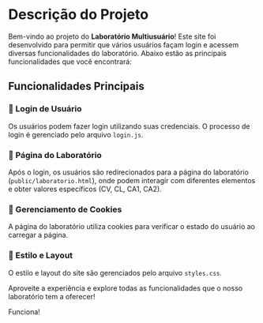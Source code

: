 # Descrição do Projeto

Bem-vindo ao projeto do **Laboratório Multiusuário**! Este site foi desenvolvido para permitir que vários usuários façam login e acessem diversas funcionalidades do laboratório. Abaixo estão as principais funcionalidades que você encontrará:

## Funcionalidades Principais

### 🔐 Login de Usuário
Os usuários podem fazer login utilizando suas credenciais. O processo de login é gerenciado pelo arquivo `login.js`.

### 🧪 Página do Laboratório
Após o login, os usuários são redirecionados para a página do laboratório (`public/laboratorio.html`), onde podem interagir com diferentes elementos e obter valores específicos (CV, CL, CA1, CA2).

### 🍪 Gerenciamento de Cookies
A página do laboratório utiliza cookies para verificar o estado do usuário ao carregar a página.

### 🎨 Estilo e Layout
O estilo e layout do site são gerenciados pelo arquivo `styles.css`.

Aproveite a experiência e explore todas as funcionalidades que o nosso laboratório tem a oferecer!

Funciona!
